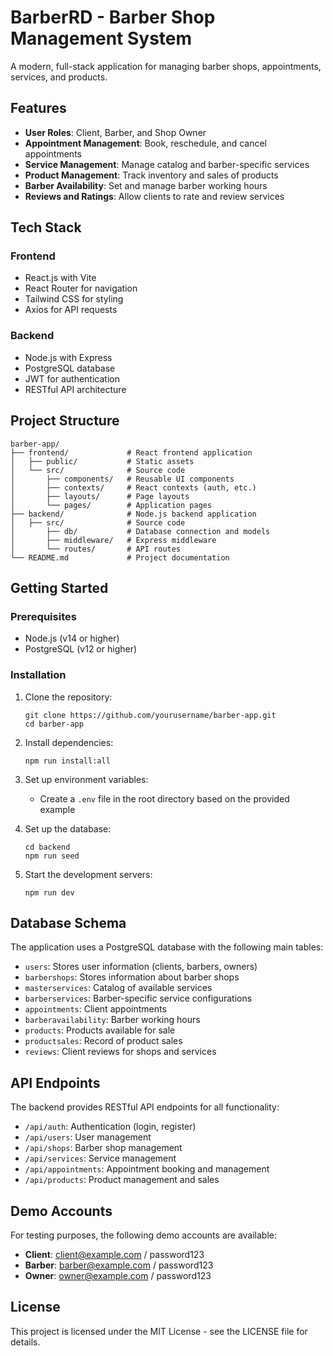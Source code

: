 # BarberRD - Barber Shop Management System

A modern, full-stack application for managing barber shops, appointments, services, and products.

## Features

- **User Roles**: Client, Barber, and Shop Owner
- **Appointment Management**: Book, reschedule, and cancel appointments
- **Service Management**: Manage catalog and barber-specific services
- **Product Management**: Track inventory and sales of products
- **Barber Availability**: Set and manage barber working hours
- **Reviews and Ratings**: Allow clients to rate and review services

## Tech Stack

### Frontend
- React.js with Vite
- React Router for navigation
- Tailwind CSS for styling
- Axios for API requests

### Backend
- Node.js with Express
- PostgreSQL database
- JWT for authentication
- RESTful API architecture

## Project Structure

```
barber-app/
├── frontend/             # React frontend application
│   ├── public/           # Static assets
│   └── src/              # Source code
│       ├── components/   # Reusable UI components
│       ├── contexts/     # React contexts (auth, etc.)
│       ├── layouts/      # Page layouts
│       └── pages/        # Application pages
├── backend/              # Node.js backend application
│   ├── src/              # Source code
│       ├── db/           # Database connection and models
│       ├── middleware/   # Express middleware
│       └── routes/       # API routes
└── README.md             # Project documentation
```

## Getting Started

### Prerequisites

- Node.js (v14 or higher)
- PostgreSQL (v12 or higher)

### Installation

1. Clone the repository:
   ```
   git clone https://github.com/yourusername/barber-app.git
   cd barber-app
   ```

2. Install dependencies:
   ```
   npm run install:all
   ```

3. Set up environment variables:
   - Create a `.env` file in the root directory based on the provided example

4. Set up the database:
   ```
   cd backend
   npm run seed
   ```

5. Start the development servers:
   ```
   npm run dev
   ```

## Database Schema

The application uses a PostgreSQL database with the following main tables:

- `users`: Stores user information (clients, barbers, owners)
- `barbershops`: Stores information about barber shops
- `masterservices`: Catalog of available services
- `barberservices`: Barber-specific service configurations
- `appointments`: Client appointments
- `barberavailability`: Barber working hours
- `products`: Products available for sale
- `productsales`: Record of product sales
- `reviews`: Client reviews for shops and services

## API Endpoints

The backend provides RESTful API endpoints for all functionality:

- `/api/auth`: Authentication (login, register)
- `/api/users`: User management
- `/api/shops`: Barber shop management
- `/api/services`: Service management
- `/api/appointments`: Appointment booking and management
- `/api/products`: Product management and sales

## Demo Accounts

For testing purposes, the following demo accounts are available:

- **Client**: client@example.com / password123
- **Barber**: barber@example.com / password123
- **Owner**: owner@example.com / password123

## License

This project is licensed under the MIT License - see the LICENSE file for details.